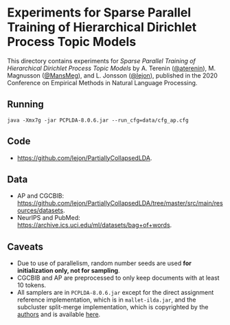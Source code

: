 # Experiments for Sparse Parallel Training of Hierarchical Dirichlet Process Topic Models

This directory contains experiments for *Sparse Parallel Training of Hierarchical Dirichlet Process Topic Models* by A. Terenin ([@aterenin](http://github.com/aterenin)), M. Magnusson ([@MansMeg](http://github.com/MansMeg)), and L. Jonsson ([@lejon](http://github.com/lejon)), published in the 2020 Conference on Empirical Methods in Natural Language Processing.

## Running

```
java -Xmx7g -jar PCPLDA-8.0.6.jar --run_cfg=data/cfg_ap.cfg
```

## Code

  - https://github.com/lejon/PartiallyCollapsedLDA.

## Data

  - AP and CGCBIB: https://github.com/lejon/PartiallyCollapsedLDA/tree/master/src/main/resources/datasets.
  - NeurIPS and PubMed: https://archive.ics.uci.edu/ml/datasets/bag+of+words.

## Caveats

  - Due to use of parallelism, random number seeds are used **for initialization only, not for sampling**.
  - CGCBIB and AP are preprocessed to only keep documents with at least 10 tokens.
  - All samplers are in `PCPLDA-8.0.6.jar` except for the direct assignment reference implementation, which is in `mallet-ilda.jar`, and the subcluster split-merge implementation, which is copyrighted by the [authors](http://people.csail.mit.edu/jchang7/code.php) and is available [here](http://people.csail.mit.edu/jchang7/code/hdp_subclusters/hdpmm_subclusters_2014-12-07.tar.gz).